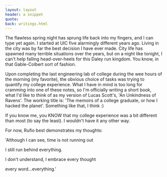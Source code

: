 ```yaml
---
layout: layout
header: a snippet
quote: 
back: writings.html
---
```


The flawless spring night has sprung life back into my fingers, and I can type yet again.
I started at UIC five alarmingly different years ago. Living in the city was by far the best decision I have ever made. City life has spawned many terrible situations over the years, but on a night like tonight, I can't help falling head-over-heels for this Daley run kingdom. You know, in that Gable-Colbert sort of fashion. 

Upon completing the last engineering lab of college during the wee hours of the morning (my favorite), the obvious choice of tasks was trying to quantify my college experience. What I have in mind is too long for cramming into one of these notes, so I'm officially writing a short book, what I'd like to think of as my version of Lucas Scott's, 'An Unkindness of Ravens'. The working title is: 'The memoirs of a college graduate, or how I hacked the planet'. Something like that, I think :)

If you know me, you KNOW that my college experience was a bit different than most (to say the least). I wouldn't have it any other way.

For now, Rufio best demonstrates my thoughts:

'Although I can see, time is not running out

I still run behind everything.

I don't understand, I embrace every thought

every word...everything.'